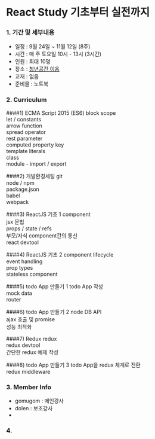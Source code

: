 # React Study 기초부터 실전까지

### 1. 기간 및 세부내용

- 일정 : 9월 24일 ~ 11월 12일 (8주)
- 시간 : 매 주 토요일 10시 - 13시 (3시간)
- 인원 : 최대 10명
- 장소 : [청년공간 이음](http://i-eum.net/)
- 교재 : 없음
- 준비물 : 노트북


### 2. Curriculum

####1) ECMA Script 2015 (ES6)
block scope  
let / constants  
arrow function  
spread operator  
rest parameter  
computed property key  
template literals  
class  
module - import / export

####2) 개발환경세팅
git  
node / npm  
package.json  
babel  
webpack

####3) ReactJS 기초 1
component  
jsx 문법  
props / state / refs  
부모/자식 component간의 통신  
react devtool  

####4) ReactJS 기초 2
component lifecycle  
event handling  
prop types  
stateless component  

####5) todo App 만들기 1
todo App 작성  
mock data  
router  

####6) todo App 만들기 2
node DB API  
ajax 호출 및 promise  
성능 최적화  

####7) Redux
redux  
redux devtool  
간단한 redux 예제 작성  

####8) todo App 만들기 3
todo App을 redux 체계로 전환  
redux middleware  



### 3. Member Info
- gomugom : 메인강사
- dolen : 보조강사
-

### 4.
